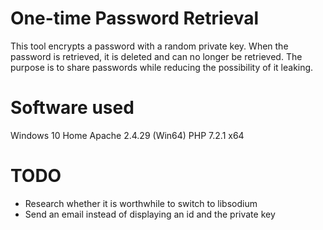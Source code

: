 # One-time Password Retrieval
This tool encrypts a password with a random private key.
When the password is retrieved, it is deleted and can no longer be retrieved.
The purpose is to share passwords while reducing the possibility of it leaking.

# Software used
Windows 10 Home
Apache 2.4.29 (Win64)
PHP 7.2.1 x64

# TODO
* Research whether it is worthwhile to switch to libsodium
* Send an email instead of displaying an id and the private key